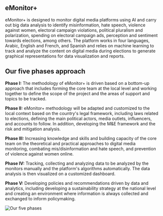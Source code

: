 ## **eMonitor+**
eMonitor+ is designed to monitor digital media platforms using AI and carry out big data analysis to identify misinformation, hate speech, violence against women, electoral campaign violations, political pluralism and polarization, spending on electoral campaign ads, perception and sentiment towards elections, among others. The platform works in four languages, Arabic, English and French, and Spanish and relies on machine learning to track and analyze the content on digital media during elections to generate graphical representations for data visualization and reports.

## **Our five phases approach**
<B>Phase I:</B> The methodology of eMonitor+ is driven based on a bottom-up approach that includes forming the core team at the local level and working together to define the scope of the project and the areas of support and topics to be tracked.
 

<B>Phase II:</B> eMonitor+ methodology will be adapted and customized to the local context based on the country's legal framework, including laws related to elections, defining the main political actors, media outlets, influencers, and accounts to follow. In addition, developing the M&E framework and the risk and mitigation analysis.
 

<B>Phase III:</B> Increasing knowledge and skills and building capacity of the core team on the theoretical and practical approaches to digital media monitoring, combating mis/disinformation and hate speech, and prevention of violence against women online.
 

<B>Phase IV:</B> Tracking, collecting and analyzing data to be analyzed by the monitors manually and the platform's algorithms automatically. The data analysis is then visualized on a customized dashboard.
 

<B>Phase V:</B> Developing policies and recommendations driven by data and analytics, including developing a sustainability strategy at the national level and creating an environment where information is always collected and exchanged to inform policymaking.

![Our five phases](https://github.com/MxNaruto/eMonitor-Plus/blob/master/5_phase.png)
